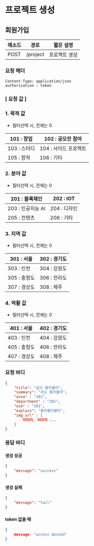 # 프로젝트 생성

## 회원가입

| 메소드 | 경로     | 짧은 설명     |
| ------ | -------- | ------------- |
| POST   | /project | 프로젝트 생성 |

### 요청 헤더

```
Content-Type: application/json
authorization : token
```

###  [ 요청 값 ]

### 1. 목적 값

* 필터선택 시, 전체는 0

| 101 : 창업    | 102 : 공모전 참여     |
| ------------- | --------------------- |
| 103 :  스터디 | 104 : 사이드 프로젝트 |
| 105 : 창작    | 106 : 기타            |

### 2. 분야 값

* 필터선택 시, 전체는 0

| 201 : 블록체인     | 202 : IOT    |
| ------------------ | ------------ |
| 203 :  인공지능 AI | 204 : 디자인 |
| 205 : 컨텐츠       | 206 : 기타   |

### 3. 지역 값

* 필터선택 시, 전체는 0

| 301 : 서울   | 302 : 경기도 |
| ------------ | ------------ |
| 303 :  인천  | 304 : 강원도 |
| 305 : 충청도 | 306 : 전라도 |
| 307 : 경상도 | 308 : 제주   |

### 4. 역활 값

* 필터선택 시, 전체는 0

| 401 : 서울   | 402 : 경기도 |
| ------------ | ------------ |
| 403 :  인천  | 404 : 강원도 |
| 405 : 충청도 | 406 : 전라도 |
| 407 : 경상도 | 408 : 제주   |

### 요청 바디

```json
{
    "title": "같이 블라블라",
    "summary": "저는 블라블라",
	"area" : "301",
	"department" : "201",
	"aim" : "101",
    "explain": "블라블라블라",
    "img_url" : [
        이미지, 이미지 ...
    ]
}
```

### 응답 바디

#### 생성 성공

```json
{
    "message": "success"
}
```

#### 생성 실패

```json
{
    "message": "fail"
}
```

#### token 없을 때

```json
{
    message: "access denied"
}
```

